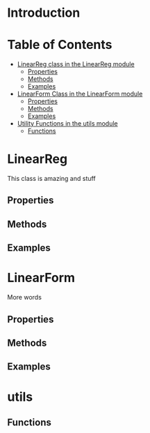 # Introduction


# Table of Contents
* [LinearReg class in the LinearReg module](#LinearReg)
    * [Properties](#LinearReg-Properties)
    * [Methods](#LinearReg-Methods)
    * [Examples](#LinearReg-Examples)
* [LinearForm Class in the LinearForm module](#LinearForm)
    * [Properties](#LinearForm-Properties)
    * [Methods](#LinearForm-Methods)
    * [Examples](#LinearForm-Examples)
* [Utility Functions in the utils module](#utils)
    * [Functions](#utils-Functions)

# LinearReg <a id="LinearReg"> </a>
This class is amazing and stuff

## Properties <a id="LinearReg-Properties"> </a>

## Methods <a id="LinearReg-Methods"> </a>

## Examples <a id="LinearReg-Examples"> </a>

# LinearForm <a id="LinearForm"> </a>
More words

## Properties <a id="LinearForm-Properties"> </a>

## Methods <a id="LinearForm-Methods"> </a>

## Examples <a id="LinearForm-Examples"> </a>

# utils <a id="utils"> </a>

## Functions <a id="utils-Functions"> </a>
